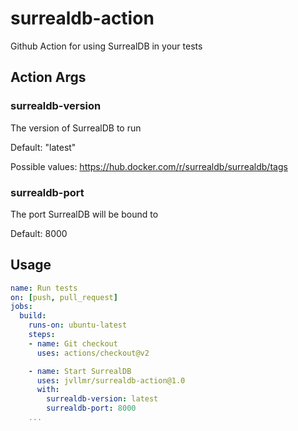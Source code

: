 # surrealdb-action

Github Action for using SurrealDB in your tests

## Action Args

### surrealdb-version

The version of SurrealDB to run

Default: "latest"

Possible values: https://hub.docker.com/r/surrealdb/surrealdb/tags

### surrealdb-port

The port SurrealDB will be bound to

Default: 8000

## Usage

```yaml
name: Run tests
on: [push, pull_request]
jobs:
  build:
    runs-on: ubuntu-latest
    steps:
    - name: Git checkout
      uses: actions/checkout@v2

    - name: Start SurrealDB
      uses: jvllmr/surrealdb-action@1.0
      with:
        surrealdb-version: latest
        surrealdb-port: 8000
    ...
```
